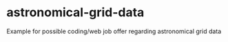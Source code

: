# astronomical-grid-data
Example for possible coding/web job offer regarding astronomical grid data
